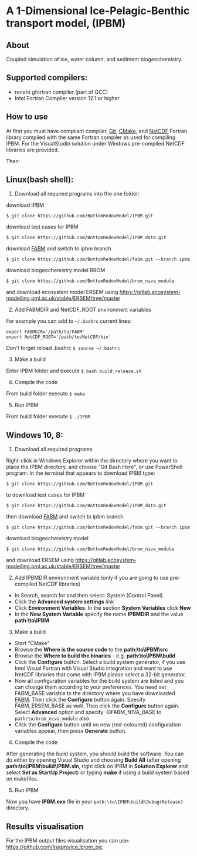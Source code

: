# A 1-Dimensional Ice-Pelagic-Benthic transport model, (IPBM)
## About
Coupled simulation of ice, water column, and sediment biogeochemistry.

## Supported compilers:
* recent gfortran compiler (part of GCC)
* Intel Fortran Compiler version 12.1 or higher

## How to use
At first you must have compliant compiler, [Git], [CMake], and [NetCDF] Fortran library compiled with the same Fortran compiler as used for compiling IPBM. For the VisualStudio solution under Windows pre-compiled NetCDF libraries are provided.

Then:

## Linux(bash shell):
1. Download all required programs into the one folder:

  download IPBM

  `$ git clone https://github.com/BottomRedoxModel/IPBM.git`
  
  download test cases for IPBM
  
  `$ git clone https://github.com/BottomRedoxModel/IPBM_data.git`
   
  download [FABM] and switch to ipbm branch

  `$ git clone https://github.com/BottomRedoxModel/fabm.git --branch ipbm`
  
  download biogeochemistry model BROM
  
  `$ git clone https://github.com/BottomRedoxModel/brom_niva_module`

  and download ecosystem model ERSEM using https://gitlab.ecosystem-modelling.pml.ac.uk/stable/ERSEM/tree/master

2. Add FABMDIR and NetCDF_ROOT environment variables

  For example you can add to `~/.bashrc` current lines:

  ```
  export FABMDIR='/path/to/FABM'
  export NetCDF_ROOT='/path/to/NetCDF/bin'
  ```
  
  Don't forget reload .bashrc `$ source ~/.bashrc`

3. Make a build 

  Enter IPBM folder and execute `$ bash build_release.sh`

4. Compile the code

  From build folder execute `$ make`

5. Run IPBM

  From build folder execute `$ ./IPBM`

## Windows 10, 8:

1. Download all required programs 

  Right-click in Windows Explorer within the directory where you want to place the IPBM directory, and choose "Git Bash Here", or use PowerShell program. In the terminal that appears to download IPBM type:

  `$ git clone https://github.com/BottomRedoxModel/IPBM.git`
  
  to download test cases for IPBM
  
  `$ git clone https://github.com/BottomRedoxModel/IPBM_data.git`
   
  then download [FABM] and switch to ipbm branch

  `$ git clone https://github.com/BottomRedoxModel/fabm.git --branch ipbm`
  
  download biogeochemistry model
  
  `$ git clone https://github.com/BottomRedoxModel/brom_niva_module`

  and download ERSEM using https://gitlab.ecosystem-modelling.pml.ac.uk/stable/ERSEM/tree/master
  
2. Add IPBMDIR environment variable (only if you are going to use pre-compiled NetCDF libraries)

  * In Search, search for and then select: System (Control Panel)
  * Click the **Advanced system settings** link
  * Click **Environment Variables**. In the section **System Variables** click **New**
  * In the **New System Variable** specify the name **IPBMDIR** and the value **path:\to\IPBM**

3. Make a build

  * Start "CMake"
  * Browse the **Where is the source code** to the **path:\to\IPBM\src**
  * Browse the **Where to build the binaries** - e.g. **path:\to\IPBM\build**
  * Click the **Configure** button. Select a build system generator, if you use Intel Visual Fortran with Visual Studio integration and want to use NetCDF libraries that come with IPBM please select a 32-bit generator.
  * Now all configuration variables for the build system are listed and you can change them according to your preferences. You need set FABM_BASE variable to the directory where you have downloaded [FABM]. Then click the **Configure** button again. Specify FABM_ERSEM_BASE as well. Then click the **Configure** button again. Select **Advanced** option and specify -DFABM_NIVA_BASE to `path/to/brom_niva_module` also.
  * Click the **Configure** button until no new (red-coloured) configuration variables appear, then press **Generate** button.

4. Compile the code

  After generating the build system, you should build the software. You can do either by opening Visual Studio and choosing **Build All** (after opening **path:\to\IPBM\build\IPBM.sln**, right click on IPBM in **Solution Explorer** and select **Set as StartUp Project**) or typing **make** if using a build system based on makefiles.

5. Run IPBM

  Now you have **IPBM.exe** file in your `path:\to\IPBM\build\Debug(Release)` directory.

## Results visualisation

For the IPBM output files visualisation you can use: https://github.com/lisapro/ice_brom_pic

[Git]:https://git-scm.com/downloads
[FABM]:http://fabm.net
[CMake]:https://cmake.org/
[NetCDF]:http://www.unidata.ucar.edu/software/netcdf/docs/getting_and_building_netcdf.html
